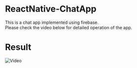 # ReactNative-ChatApp

This is a chat app implemented using firebase.<br/>
Please check the video below for detailed operation of the app.

# Result

![Video](https://github.com/Yuhyeon0516/ReactNative-ChatApp-RNCLI/assets/120432007/eeb7e706-49a6-49a1-886a-97a3079bb87f)

